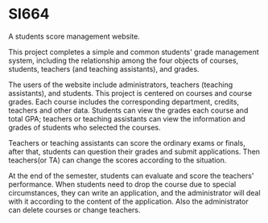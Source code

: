 # SI664
A students score management website.

This project completes a simple and common students' grade management system, 
including the relationship among the four objects of courses, students, 
teachers (and teaching assistants), and grades.

The users of the website include administrators, teachers (teaching assistants), 
and students. This project is centered on courses and course grades. Each course 
includes the corresponding department, credits, teachers and other data. 
Students can view the grades each course and total GPA; teachers or teaching assistants 
can view the information and grades of students who selected the courses.

Teachers or teaching assistants can score the ordinary exams or finals, after that, 
students can question their grades and submit applications. Then teachers(or TA) 
can change the scores according to the situation. 

At the end of the semester, students can evaluate and score the teachers' performance.
When students need to drop the course due to special circumstances, they can write 
an application, and the administrator will deal with it according to the content of 
the application. Also the administrator can delete courses or change teachers.
